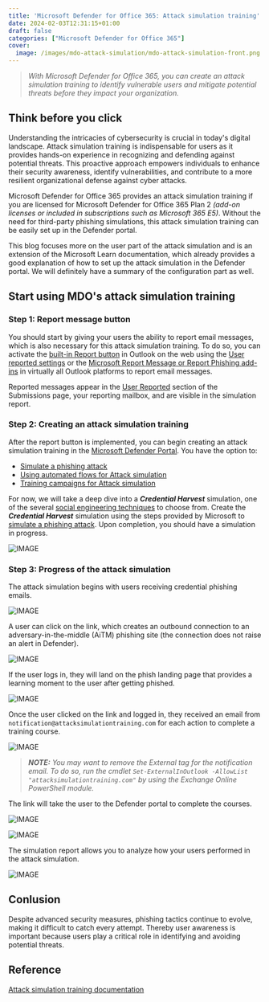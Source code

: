 ```yaml
---
title: 'Microsoft Defender for Office 365: Attack simulation training'
date: 2024-02-03T12:31:15+01:00
draft: false
categories: ["Microsoft Defender for Office 365"]
cover: 
  image: /images/mdo-attack-simulation/mdo-attack-simulation-front.png
---
```


> _With Microsoft Defender for Office 365, you can create an attack simulation training to identify vulnerable users and mitigate potential threats before they impact your organization._

## Think before you click
Understanding the intricacies of cybersecurity is crucial in today's digital landscape. Attack simulation training is indispensable for users as it provides hands-on experience in recognizing and defending against potential threats. This proactive approach empowers individuals to enhance their security awareness, identify vulnerabilities, and contribute to a more resilient organizational defense against cyber attacks.

Microsoft Defender for Office 365 provides an attack simulation training if you are licensed for Microsoft Defender for Office 365 Plan 2 _(add-on licenses or included in subscriptions such as Microsoft 365 E5)_. Without the need for third-party phishing simulations, this attack simulation training can be easily set up in the Defender portal.

This blog focuses more on the user part of the attack simulation and is an extension of the Microsoft Learn documentation, which already provides a good explanation of how to set up the attack simulation in the Defender portal. We will definitely have a summary of the configuration part as well.

## Start using MDO's attack simulation training

### Step 1: Report message button
You should start by giving your users the ability to report email messages, which is also necessary for this attack simulation training. To do so, you can activate the [built-in Report button](https://learn.microsoft.com/en-us/microsoft-365/security/office-365-security/submissions-user-reported-messages-custom-mailbox?view=o365-worldwide#use-the-microsoft-defender-portal-to-configure-user-reported-settings) in Outlook on the web using the [User reported settings](https://security.microsoft.com/securitysettings/userSubmission) or the [Microsoft Report Message or Report Phishing add-ins](https://learn.microsoft.com/en-us/microsoft-365/security/office-365-security/submissions-users-report-message-add-in-configure?view=o365-worldwide#get-the-report-message-add-in) in virtually all Outlook platforms to report email messages. 

Reported messages appear in the [User Reported](https://security.microsoft.com/reportsubmission?viewid=user) section of the Submissions page, your reporting mailbox, and are visible in the simulation report.

### Step 2: Creating an attack simulation training
After the report button is implemented, you can begin creating an attack simulation training in the [Microsoft Defender Portal](https://security.microsoft.com/attacksimulator). You have the option to:
- [Simulate a phishing attack](https://learn.microsoft.com/en-us/microsoft-365/security/office-365-security/attack-simulation-training-simulations) 
- [Using automated flows for Attack simulation](https://learn.microsoft.com/en-us/microsoft-365/security/office-365-security/attack-simulation-training-simulation-automations)
- [Training campaigns for Attack simulation](https://learn.microsoft.com/en-us/defender-office-365/attack-simulation-training-training-campaigns)

For now, we will take a deep dive into a ***Credential Harvest*** simulation, one of the several [social engineering techniques](https://learn.microsoft.com/en-us/microsoft-365/security/office-365-security/attack-simulation-training-get-started?view=o365-worldwide#simulations) to choose from. Create the  ***Credential Harvest*** simulation using the steps provided by Microsoft to [simulate a phishing attack](https://learn.microsoft.com/en-us/microsoft-365/security/office-365-security/attack-simulation-training-simulations). Upon completion, you should have a simulation in progress.

![IMAGE](/images/mdo-attack-simulation/mdo-attack-simulation-1.png)


### Step 3: Progress of the attack simulation
The attack simulation begins with users receiving credential phishing emails.

![IMAGE](/images/mdo-attack-simulation/mdo-attack-simulation-2.png)

A user can click on the link, which creates an outbound connection to an adversary-in-the-middle (AiTM) phishing site (the connection does not raise an alert in Defender).

![IMAGE](/images/mdo-attack-simulation/mdo-attack-simulation-3.png)

If the user logs in, they will land on the phish landing page that provides a learning moment to the user after getting phished.

![IMAGE](/images/mdo-attack-simulation/mdo-attack-simulation-4.png)

Once the user clicked on the link and logged in, they received an email from ```notification@attacksimulationtraining.com``` for each action to complete a training course. 

![IMAGE](/images/mdo-attack-simulation/mdo-attack-simulation-5.png)
> ***NOTE:*** _You may want to remove the External tag for the notification email. To do so, run the cmdlet ```Set-ExternalInOutlook -AllowList "attacksimulationtraining.com"``` by using the Exchange Online PowerShell module._


The link will take the user to the Defender portal to complete the courses.

![IMAGE](/images/mdo-attack-simulation/mdo-attack-simulation-6.png)

![IMAGE](/images/mdo-attack-simulation/mdo-attack-simulation-7.png)

The simulation report allows you to analyze how your users performed in the attack simulation.

![IMAGE](/images/mdo-attack-simulation/mdo-attack-simulation-8.png)

## Conlusion
Despite advanced security measures, phishing tactics continue to evolve, making it difficult to catch every attempt. Thereby user awareness is important because users play a critical role in identifying and avoiding potential threats.

## Reference
[Attack simulation training documentation](https://learn.microsoft.com/en-us/microsoft-365/security/office-365-security/attack-simulation-training-get-started)